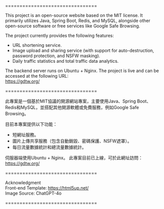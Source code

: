 ================================

This project is an open-source website based on the MIT license. 
It primarily utilizes Java, Spring Boot, Redis, and MySQL, alongside other open-source software or free services like Google Safe Browsing.

The project currently provides the following features: 
- URL shortening service. 
- Image upload and sharing service (with support for auto-destruction, password protection, and NSFW masking).
- Daily traffic statistics and total traffic data analytics.

The backend server runs on Ubuntu + Nginx. 
The project is live and can be accessed at the following URL:    
https://gdtw.org/ 

================================
 
此專案是一個基於MIT協議的開源網站專案，主要使用Java、Spring Boot、Redis和MySQL，並搭配其他開源軟體或免費服務，例如Google Safe Browsing。 

目前本專案提供以下功能： 
- 短網址服務。 
- 圖片上傳共享服務（包含自動銷毀、密碼保護、NSFW遮罩）。 
- 每日流量數據統計和總流量數據統計。 

伺服器端使用Ubuntu + Nginx。 
此專案目前已上線，可於此網址訪問：    
https://gdtw.org/ 

================================

Acknowledgment  
Front-end Template: https://html5up.net/  
Image Source: ChatGPT-4o

================================
